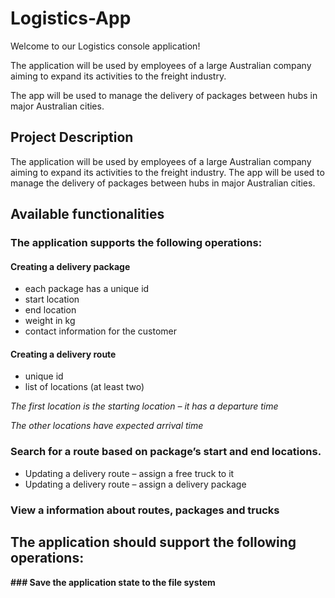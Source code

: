 # Logistics-App
Welcome to our Logistics console application!

The application will be used by employees of a large Australian company aiming to expand its activities to the freight industry. 

The app will be used to manage the delivery of packages between hubs in major Australian cities.

## Project Description

The application will be used by employees of a large Australian company aiming to expand its activities to the freight industry. The app will be used to manage the delivery of packages between hubs in major Australian cities.

## Available functionalities

### The application supports the following operations:

#### Creating a delivery package

* each package has a unique id
* start location
* end location
* weight in kg
* contact information for the customer

#### Creating a delivery route
* unique id
* list of locations (at least two)

_The first location is the starting location – it has a departure time_

_The other locations have expected arrival time_

### Search for a route based on package’s start and end locations.

* Updating a delivery route – assign a free truck to it
* Updating a delivery route – assign a delivery package

### View a information about routes, packages and trucks

## The application should support the following operations:

**### Save the application state to the file system**
